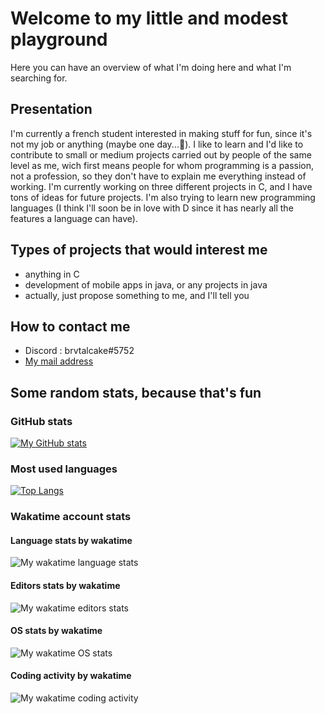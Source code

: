 # Welcome to my little and modest playground
Here you can have an overview of what I'm doing here and what I'm searching for.
## Presentation
I'm currently a french student interested in making stuff for fun, since it's not my job or anything (maybe one day...🤔). 
I like to learn and I'd like to contribute to small or medium projects carried out by people of the same level as me, wich first means people for whom programming is a passion, not a profession, so they don't have to explain me everything instead of working.
I'm currently working on three different projects in C, and I have tons of ideas for future projects. I'm also trying to learn new programming languages (I think I'll soon be in love with D since it has nearly all the features a language can have).  
## Types of projects that would interest me
- anything in C
- development of mobile apps in java, or any projects in java
- actually, just propose something to me, and I'll tell you
## How to contact me
- Discord : brvtalcake#5752
- [My mail address](mailto:axlpascon@gmail.com)

## Some random stats, because that's fun
### GitHub stats
[![My GitHub stats](https://github-readme-stats-sigma-five.vercel.app/api?username=brvtalcake&show_icons=true&theme=solarized-light&count_private=true)](https://github.com/anuraghazra/github-readme-stats)
### Most used languages
[![Top Langs](https://github-readme-stats-sigma-five.vercel.app/api/top-langs/?username=brvtalcake&lang_count=10)](https://github.com/anuraghazra/github-readme-stats)
### Wakatime account stats
#### Language stats by wakatime
![My wakatime language stats](https://wakatime.com/share/@brvtalcake/ee913842-4349-474d-afa7-939dfef61e57.svg)
#### Editors stats by wakatime
![My wakatime editors stats](https://wakatime.com/share/@brvtalcake/d49f9855-cc76-4647-a7d8-4b6d1e2237b9.svg)
#### OS stats by wakatime
![My wakatime OS stats](https://wakatime.com/share/@brvtalcake/5bc6c90d-834e-4f34-9822-59b3ab1fe75b.svg)
#### Coding activity by wakatime
![My wakatime coding activity](https://wakatime.com/share/@brvtalcake/9a96bd92-34f8-4eba-ae71-616500c3a795.svg)
